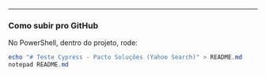 
---

### **Como subir pro GitHub**
No PowerShell, dentro do projeto, rode:

```powershell
echo "# Teste Cypress - Pacto Soluções (Yahoo Search)" > README.md
notepad README.md

